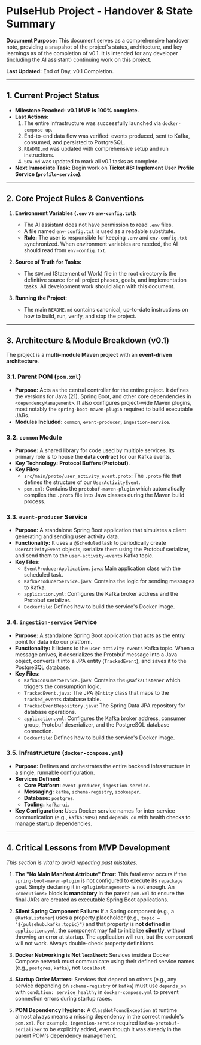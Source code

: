 # PulseHub Project - Handover & State Summary

**Document Purpose:** This document serves as a comprehensive handover note, providing a snapshot of the project's status, architecture, and key learnings as of the completion of v0.1. It is intended for any developer (including the AI assistant) continuing work on this project.

**Last Updated:** End of Day, v0.1 Completion.

---

## 1. Current Project Status

-   **Milestone Reached:** **v0.1 MVP is 100% complete.**
-   **Last Actions:**
    1.  The entire infrastructure was successfully launched via `docker-compose up`.
    2.  End-to-end data flow was verified: events produced, sent to Kafka, consumed, and persisted to PostgreSQL.
    3.  `README.md` was updated with comprehensive setup and run instructions.
    4.  `SOW.md` was updated to mark all v0.1 tasks as complete.
-   **Next Immediate Task:** Begin work on **Ticket #8: Implement User Profile Service (`profile-service`)**.

---

## 2. Core Project Rules & Conventions

1.  **Environment Variables (`.env` vs `env-config.txt`):**
    -   The AI assistant does not have permission to read `.env` files.
    -   A file named `env-config.txt` is used as a readable substitute.
    -   **Rule:** The user is responsible for keeping `.env` and `env-config.txt` synchronized. When environment variables are needed, the AI should read from `env-config.txt`.

2.  **Source of Truth for Tasks:**
    -   The `SOW.md` (Statement of Work) file in the root directory is the definitive source for all project phases, goals, and implementation tasks. All development work should align with this document.

3.  **Running the Project:**
    -   The main `README.md` contains canonical, up-to-date instructions on how to build, run, verify, and stop the project.

---

## 3. Architecture & Module Breakdown (v0.1)

The project is a **multi-module Maven project** with an **event-driven architecture**.

### 3.1. Parent POM (`pom.xml`)

-   **Purpose:** Acts as the central controller for the entire project. It defines the versions for Java (21), Spring Boot, and other core dependencies in `<dependencyManagement>`. It also configures project-wide Maven plugins, most notably the `spring-boot-maven-plugin` required to build executable JARs.
-   **Modules Included:** `common`, `event-producer`, `ingestion-service`.

### 3.2. `common` Module

-   **Purpose:** A shared library for code used by multiple services. Its primary role is to house the **data contract** for our Kafka events.
-   **Key Technology:** **Protocol Buffers (Protobuf)**.
-   **Key Files:**
    -   `src/main/proto/user_activity_event.proto`: The `.proto` file that defines the structure of our `UserActivityEvent`.
    -   `pom.xml`: Contains the `protobuf-maven-plugin` which automatically compiles the `.proto` file into Java classes during the Maven build process.

### 3.3. `event-producer` Service

-   **Purpose:** A standalone Spring Boot application that simulates a client generating and sending user activity data.
-   **Functionality:** It uses a `@Scheduled` task to periodically create `UserActivityEvent` objects, serialize them using the Protobuf serializer, and send them to the `user-activity-events` Kafka topic.
-   **Key Files:**
    -   `EventProducerApplication.java`: Main application class with the scheduled task.
    -   `KafkaProducerService.java`: Contains the logic for sending messages to Kafka.
    -   `application.yml`: Configures the Kafka broker address and the Protobuf serializer.
    -   `Dockerfile`: Defines how to build the service's Docker image.

### 3.4. `ingestion-service` Service

-   **Purpose:** A standalone Spring Boot application that acts as the entry point for data into our platform.
-   **Functionality:** It listens to the `user-activity-events` Kafka topic. When a message arrives, it deserializes the Protobuf message into a Java object, converts it into a JPA entity (`TrackedEvent`), and saves it to the PostgreSQL database.
-   **Key Files:**
    -   `KafkaConsumerService.java`: Contains the `@KafkaListener` which triggers the consumption logic.
    -   `TrackedEvent.java`: The JPA `@Entity` class that maps to the `tracked_events` database table.
    -   `TrackedEventRepository.java`: The Spring Data JPA repository for database operations.
    -   `application.yml`: Configures the Kafka broker address, consumer group, Protobuf deserializer, and the PostgreSQL database connection.
    -   `Dockerfile`: Defines how to build the service's Docker image.

### 3.5. Infrastructure (`docker-compose.yml`)

-   **Purpose:** Defines and orchestrates the entire backend infrastructure in a single, runnable configuration.
-   **Services Defined:**
    -   **Core Platform:** `event-producer`, `ingestion-service`.
    -   **Messaging:** `kafka`, `schema-registry`, `zookeeper`.
    -   **Database:** `postgres`.
    -   **Tooling:** `kafka-ui`.
-   **Key Configuration:** Uses Docker service names for inter-service communication (e.g., `kafka:9092`) and `depends_on` with health checks to manage startup dependencies.

---

## 4. Critical Lessons from MVP Development

*This section is vital to avoid repeating past mistakes.*

1.  **The "No Main Manifest Attribute" Error:** This fatal error occurs if the `spring-boot-maven-plugin` is not configured to execute its `repackage` goal. Simply declaring it in `<pluginManagement>` is not enough. An `<executions>` block is **mandatory** in the parent `pom.xml` to ensure the final JARs are created as executable Spring Boot applications.

2.  **Silent Spring Component Failure:** If a Spring component (e.g., a `@KafkaListener`) uses a property placeholder (e.g., `topic = "${pulsehub.kafka.topic}"`) and that property is **not defined** in `application.yml`, the component may fail to initialize **silently**, without throwing an error at startup. The application will run, but the component will not work. Always double-check property definitions.

3.  **Docker Networking is Not `localhost`:** Services inside a Docker Compose network must communicate using their defined service names (e.g., `postgres`, `kafka`), not `localhost`.

4.  **Startup Order Matters:** Services that depend on others (e.g., any service depending on `schema-registry` or `kafka`) must use `depends_on` with `condition: service_healthy` in `docker-compose.yml` to prevent connection errors during startup races.

5.  **POM Dependency Hygiene:** A `ClassNotFoundException` at runtime almost always means a missing dependency in the correct module's `pom.xml`. For example, `ingestion-service` required `kafka-protobuf-serializer` to be explicitly added, even though it was already in the parent POM's dependency management. 
